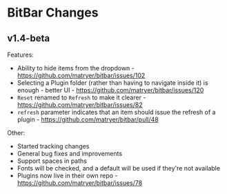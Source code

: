 # BitBar Changes

## v1.4-beta

Features:

  * Ability to hide items from the dropdown - https://github.com/matryer/bitbar/issues/102
  * Selecting a Plugin folder (rather than having to navigate inside it) is enough - better UI - https://github.com/matryer/bitbar/issues/120
  * `Reset` renamed to `Refresh` to make it clearer - https://github.com/matryer/bitbar/issues/82
  * `refresh` parameter indicates that an item should issue the refresh of a plugin - https://github.com/matryer/bitbar/pull/48

Other:

  * Started tracking changes
  * General bug fixes and improvements
  * Support spaces in paths
  * Fonts will be checked, and a default will be used if they're not available
  * Plugins now live in their own repo - https://github.com/matryer/bitbar/issues/78